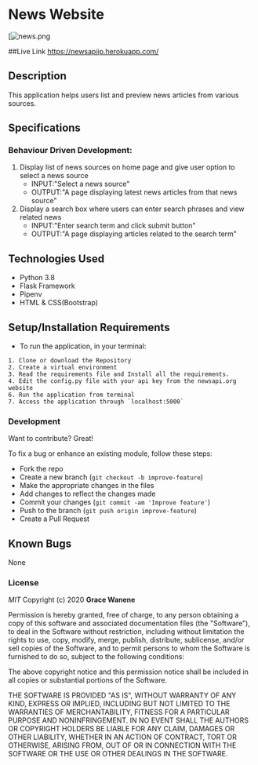 # News Website

[![news.png](https://i.ibb.co/jRTdRM3/news-site.png)

##Live Link
https://newsapiip.herokuapp.com/

## Description
This application helps users list and preview news articles from various sources.
## Specifications

### Behaviour Driven Development:

1. Display list of news sources on home page and give user option to select a news source
   - INPUT:"Select a news source"
   - OUTPUT:"A page displaying latest news articles from that news source" 
2. Display a search box where users can enter search phrases and view related news
   - INPUT:"Enter search term and click submit button"
   - OUTPUT:"A page displaying articles related to the search term"


## Technologies Used

- Python 3.8
- Flask Framework
- Pipenv
- HTML & CSS(Bootstrap)

## Setup/Installation Requirements
   * To run the application, in your terminal:

    1. Clone or download the Repository
    2. Create a virtual environment
    3. Read the requirements file and Install all the requirements.
    4. Edit the config.py file with your api key from the newsapi.org website
    6. Run the application from terminal
    7. Access the application through `localhost:5000`

	
### Development

Want to contribute? Great!

To fix a bug or enhance an existing module, follow these steps:

- Fork the repo
- Create a new branch (`git checkout -b improve-feature`)
- Make the appropriate changes in the files
- Add changes to reflect the changes made
- Commit your changes (`git commit -am 'Improve feature'`)
- Push to the branch (`git push origin improve-feature`)
- Create a Pull Request 

## Known Bugs
None


### License

*MIT*
Copyright (c) 2020 **Grace Wanene**

Permission is hereby granted, free of charge, to any person obtaining a copy of this software and associated documentation files (the "Software"), to deal in the Software without restriction, including without limitation the rights to use, copy, modify, merge, publish, distribute, sublicense, and/or sell copies of the Software, and to permit persons to whom the Software is furnished to do so, subject to the following conditions:

The above copyright notice and this permission notice shall be included in all copies or substantial portions of the Software.

THE SOFTWARE IS PROVIDED "AS IS", WITHOUT WARRANTY OF ANY KIND, EXPRESS OR IMPLIED, INCLUDING BUT NOT LIMITED TO THE WARRANTIES OF MERCHANTABILITY, FITNESS FOR A PARTICULAR PURPOSE AND NONINFRINGEMENT. IN NO EVENT SHALL THE AUTHORS OR COPYRIGHT HOLDERS BE LIABLE FOR ANY CLAIM, DAMAGES OR OTHER LIABILITY, WHETHER IN AN ACTION OF CONTRACT, TORT OR OTHERWISE, ARISING FROM, OUT OF OR IN CONNECTION WITH THE SOFTWARE OR THE USE OR OTHER DEALINGS IN THE SOFTWARE.
